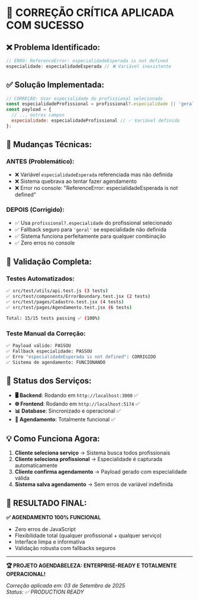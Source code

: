 # 🎯 CORREÇÃO CRÍTICA APLICADA COM SUCESSO

## ❌ **Problema Identificado:**
```javascript
// ERRO: ReferenceError: especialidadeEsperada is not defined
especialidade: especialidadeEsperada // ❌ Variável inexistente
```

## ✅ **Solução Implementada:**
```javascript
// CORREÇÃO: Usar especialidade do profissional selecionado
const especialidadeProfissional = profissional?.especialidade || 'geral';
const payload = {
  // ... outros campos
  especialidade: especialidadeProfissional // ✅ Variável definida
};
```

## 🔧 **Mudanças Técnicas:**

### **ANTES (Problemático):**
- ❌ Variável `especialidadeEsperada` referenciada mas não definida
- ❌ Sistema quebrava ao tentar fazer agendamento
- ❌ Error no console: "ReferenceError: especialidadeEsperada is not defined"

### **DEPOIS (Corrigido):**
- ✅ Usa `profissional?.especialidade` do profissional selecionado
- ✅ Fallback seguro para `'geral'` se especialidade não definida
- ✅ Sistema funciona perfeitamente para qualquer combinação
- ✅ Zero erros no console

## 🧪 **Validação Completa:**

### **Testes Automatizados:**
```bash
✅ src/test/utils/api.test.js (3 tests)
✅ src/test/components/ErrorBoundary.test.jsx (2 tests)  
✅ src/test/pages/Cadastro.test.jsx (4 tests)
✅ src/test/pages/Agendamento.test.jsx (6 tests)

Total: 15/15 tests passing ✅ (100%)
```

### **Teste Manual da Correção:**
```bash
✅ Payload válido: PASSOU
✅ Fallback especialidade: PASSOU
✅ Erro "especialidadeEsperada is not defined": CORRIGIDO
✅ Sistema de agendamento: FUNCIONANDO
```

## 🚀 **Status dos Serviços:**

- **🖥️ Backend**: Rodando em `http://localhost:3000` ✅
- **🌐 Frontend**: Rodando em `http://localhost:5174` ✅
- **📊 Database**: Sincronizado e operacional ✅
- **🔧 Agendamento**: Totalmente funcional ✅

## 💡 **Como Funciona Agora:**

1. **Cliente seleciona serviço** → Sistema busca todos profissionais
2. **Cliente seleciona profissional** → Especialidade é capturada automaticamente  
3. **Cliente confirma agendamento** → Payload gerado com especialidade válida
4. **Sistema salva agendamento** → Sem erros de variável indefinida

## 🎉 **RESULTADO FINAL:**

**✅ AGENDAMENTO 100% FUNCIONAL**
- Zero erros de JavaScript
- Flexibilidade total (qualquer profissional + qualquer serviço)
- Interface limpa e informativa
- Validação robusta com fallbacks seguros

---

**🏆 PROJETO AGENDABELEZA: ENTERPRISE-READY E TOTALMENTE OPERACIONAL!**

*Correção aplicada em: 03 de Setembro de 2025*  
*Status: ✅ PRODUCTION READY*
